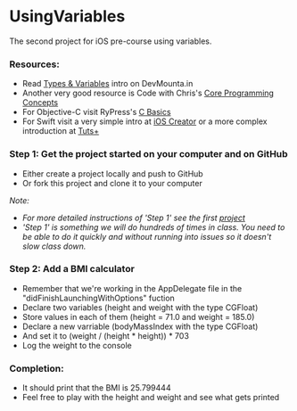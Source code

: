 UsingVariables
==============

The second project for iOS pre-course using variables.

### Resources:
- Read [Types & Variables](https://devmounta.in/files/iOS/ios-precourse__02TypesVariables.pdf) intro on DevMounta.in
- Another very good resource is Code with Chris's [Core Programming Concepts](http://codewithchris.com/learn-programming/)
- For Objective-C visit RyPress's [C Basics](http://rypress.com/tutorials/objective-c/c-basics.html)
- For Swift visit a very simple intro at [iOS Creator](http://www.ioscreator.com/tutorials/introduction-to-swift-variables-and-constants) or a more complex introduction at [Tuts+](http://code.tutsplus.com/tutorials/an-introduction-to-swift-part-1--cms-21389)

### Step 1: Get the project started on your computer and on GitHub
- Either create a project locally and push to GitHub
- Or fork this project and clone it to your computer

*Note:*
- *For more detailed instructions of 'Step 1' see the first [project](https://github.com/DevMountain/AGoodStart.git)*
- *'Step 1' is something we will do hundreds of times in class. You need to be able to do it quickly and without running into issues so it doesn't slow class down.*


### Step 2: Add a BMI calculator
- Remember that we're working in the AppDelegate file in the "didFinishLaunchingWithOptions" fuction
- Declare two variables (height and weight with the type CGFloat)
- Store values in each of them (height = 71.0 and weight = 185.0)
- Declare a new varriable (bodyMassIndex with the type CGFloat)
- And set it to (weight / (height * height)) * 703
- Log the weight to the console

### Completion:
- It should print that the BMI is 25.799444
- Feel free to play with the height and weight and see what gets printed
